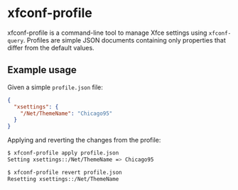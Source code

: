 # xfconf-profile

xfconf-profile is a command-line tool to manage Xfce settings using `xfconf-query`. Profiles are simple JSON documents containing only properties that differ from the default values.

## Example usage

Given a simple `profile.json` file:
```json
{
  "xsettings": {
    "/Net/ThemeName": "Chicago95"
  }
}
```
Applying and reverting the changes from the profile:
```bash
$ xfconf-profile apply profile.json
Setting xsettings::/Net/ThemeName => Chicago95

$ xfconf-profile revert profile.json
Resetting xsettings::/Net/ThemeName
```
